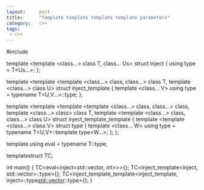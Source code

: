 ```yaml
---
layout:     post
title:      "Template template template template parameters"
category:   c++
tags:
 - c++
---
```


#include <vector>

template <template <class...> class T, class... Us>
struct inject {
    using type = T<Us...>;
    };

template <template <template <class...> class, class...> class T,
          template <class...> class U>
          struct inject_template {
              template <class... V>
                  using type = typename T<U,V...>::type;
                  };

template <template <template <template <class...> class, class...> class,
          template <class...> class> class T,
                    template <template <class...> class, class...> class U>
                    struct inject_template_template {
                        template <template <class...> class V>
                            struct type {
                                    template <class... W>
                                            using type = typename T<U,V>::template type<W...>;
                                                };
                                                };

template <typename T> using eval = typename T::type;

template<typename>struct TC;

int main() {
    TC<eval<inject<std::vector, int>>>{};
        TC<inject_template<inject, std::vector>::type<int>>{};
            TC<inject_template_template<inject_template, inject>::type<std::vector>::type<int>>{};
            }
